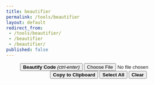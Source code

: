 ```yaml
---
title: beautifier
permalink: /tools/beautifier
layout: default
redirect_from:
 - /tools/beautifier/
 - /beautifier
 - /beautifier/
published: false
---
```


<div>
    <div style="text-align: center;">
    <button class="submit"><strong>Beautify Code</strong> <em>(ctrl-enter)</em></button>
    <input type="file" onchange="changeToFileContent(this)">
    <button class="control" type="button" onclick="copyText()"><strong>Copy to Clipboard</strong></button>
    <button class="control" type="button" onclick="selectAll()"><strong>Select All</strong></button>
    <button class="control" type="button" onclick="clearAll()"><strong>Clear</strong></button>
    </div>
    <textarea id="source" rows="30" cols="160" style="display: none;"></textarea><div class="CodeMirror cm-s-default"><div style="overflow: hidden; position: relative; width: 3px; height: 0px; top: 5px; left: 35px;"><textarea autocorrect="off" autocapitalize="off" spellcheck="false" style="position: absolute; bottom: -1em; padding: 0px; width: 1000px; height: 1em; outline: none;" tabindex="0"></textarea></div><div class="CodeMirror-vscrollbar" tabindex="-1" cm-not-content="true"><div style="min-width: 1px; height: 0px;"></div></div><div class="CodeMirror-hscrollbar" tabindex="-1" cm-not-content="true"><div style="height: 100%; min-height: 1px; width: 0px;"></div></div><div class="CodeMirror-scrollbar-filler" cm-not-content="true"></div><div class="CodeMirror-gutter-filler" cm-not-content="true"></div><div class="CodeMirror-scroll" tabindex="-1"><div class="CodeMirror-sizer" style="margin-left: 30px; margin-bottom: -17px; border-right-width: 13px; min-height: 50px; min-width: 521.625px; padding-right: 0px; padding-bottom: 0px;"><div style="position: relative; top: 0px;"><div class="CodeMirror-lines" role="presentation"><div role="presentation" style="position: relative; outline: none;"><div class="CodeMirror-measure"><pre class="CodeMirror-line-like"><span>xxxxxxxxxx</span></pre></div><div class="CodeMirror-measure"></div><div style="position: relative; z-index: 1;"></div><div class="CodeMirror-cursors" style=""><div class="CodeMirror-cursor" style="left: 4px; top: 0px; height: 14px;">&nbsp;</div></div><div class="CodeMirror-code" role="presentation"><div style="position: relative;"><div class="CodeMirror-gutter-wrapper" style="left: -30px;"><div class="CodeMirror-linenumber CodeMirror-gutter-elt" style="left: 0px; width: 21px;">1</div></div><pre class=" CodeMirror-line " role="presentation"><span role="presentation" style="padding-right: 0.1px;"><span class="cm-comment">// This is just a sample script. Paste your real code (javascript or HTML) here.</span></span></pre></div><div style="position: relative;"><div class="CodeMirror-gutter-wrapper" style="left: -30px;"><div class="CodeMirror-linenumber CodeMirror-gutter-elt" style="left: 0px; width: 21px;">2</div></div><pre class=" CodeMirror-line " role="presentation"><span role="presentation" style="padding-right: 0.1px;"><span cm-text="">​</span></span></pre></div><div style="position: relative;"><div class="CodeMirror-gutter-wrapper" style="left: -30px;"><div class="CodeMirror-linenumber CodeMirror-gutter-elt" style="left: 0px; width: 21px;">3</div></div><pre class=" CodeMirror-line " role="presentation"><span role="presentation" style="padding-right: 0.1px;"><span class="cm-keyword">if</span> (<span class="cm-string">'this_is'</span><span class="cm-operator">==</span><span class="cm-string-2">/an_example/</span>){<span class="cm-variable">of_beautifier</span>();}<span class="cm-keyword">else</span>{<span class="cm-keyword">var</span> <span class="cm-def">a</span><span class="cm-operator">=</span><span class="cm-variable">b</span><span class="cm-operator">?</span>(<span class="cm-variable">c</span><span class="cm-operator">%</span><span class="cm-variable">d</span>):<span class="cm-variable">e</span>[<span class="cm-variable">f</span>];}</span></pre></div></div></div></div></div></div><div style="position: absolute; height: 13px; width: 1px; border-bottom: 0px solid transparent; top: 50px;"></div><div class="CodeMirror-gutters" style="height: 63px;"><div class="CodeMirror-gutter CodeMirror-linenumbers" style="width: 29px;"></div></div></div></div>
    <div style="text-align: center;">
    <button class="submit"><strong>Beautify Code</strong> <em>(ctrl-enter)</em></button>
    <input type="file" onchange="changeToFileContent(this)">
    <button class="control" type="button" onclick="copyText()"><strong>Copy to Clipboard</strong></button>
    <button class="control" type="button" onclick="selectAll()"><strong>Select All</strong></button>
    <button class="control" type="button" onclick="clearAll()"><strong>Clear</strong></button>
    </div>
</div>
<p style="margin:6px 0 0 0">Your Selected Options (JSON):</p>
<div>
    <textarea readonly="" id="options-selected" rows="10" cols="40"></textarea>
</div>
<p id="open-issue" hidden="">Not pretty enough for you?
    <button type="button" onclick="submitIssue()" name="issue-button">Report a problem with this input</button>
</p>
<div id="testresults"></div>
